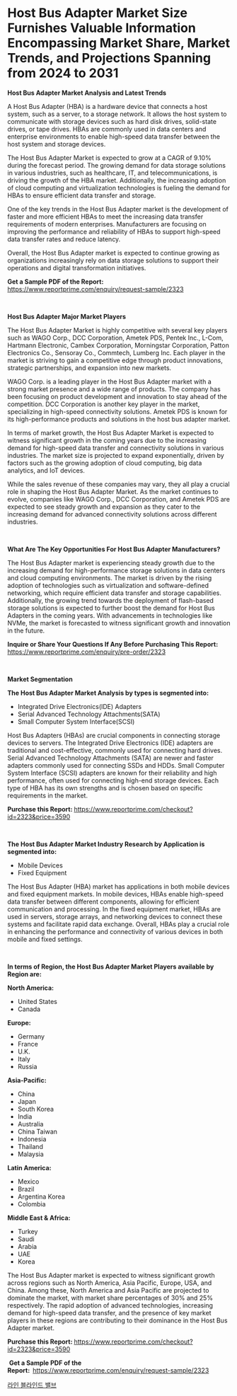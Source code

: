<p><h1>Host Bus Adapter Market Size Furnishes Valuable Information Encompassing Market Share, Market Trends, and Projections Spanning from 2024 to 2031</h1></p><p><strong>Host Bus Adapter Market Analysis and Latest Trends</strong></p>
<p><p>A Host Bus Adapter (HBA) is a hardware device that connects a host system, such as a server, to a storage network. It allows the host system to communicate with storage devices such as hard disk drives, solid-state drives, or tape drives. HBAs are commonly used in data centers and enterprise environments to enable high-speed data transfer between the host system and storage devices.</p><p>The Host Bus Adapter Market is expected to grow at a CAGR of 9.10% during the forecast period. The growing demand for data storage solutions in various industries, such as healthcare, IT, and telecommunications, is driving the growth of the HBA market. Additionally, the increasing adoption of cloud computing and virtualization technologies is fueling the demand for HBAs to ensure efficient data transfer and storage.</p><p>One of the key trends in the Host Bus Adapter market is the development of faster and more efficient HBAs to meet the increasing data transfer requirements of modern enterprises. Manufacturers are focusing on improving the performance and reliability of HBAs to support high-speed data transfer rates and reduce latency.</p><p>Overall, the Host Bus Adapter market is expected to continue growing as organizations increasingly rely on data storage solutions to support their operations and digital transformation initiatives.</p></p>
<p><strong>Get a Sample PDF of the Report:&nbsp;</strong> <a href="https://www.reportprime.com/enquiry/request-sample/2323">https://www.reportprime.com/enquiry/request-sample/2323</a></p>
<p>&nbsp;</p>
<p><strong>Host Bus Adapter Major Market Players</strong></p>
<p><p>The Host Bus Adapter Market is highly competitive with several key players such as WAGO Corp., DCC Corporation, Ametek PDS, Pentek Inc., L-Com, Hartmann Electronic, Cambex Corporation, Morningstar Corporation, Patton Electronics Co., Sensoray Co., Commtech, Lumberg Inc. Each player in the market is striving to gain a competitive edge through product innovations, strategic partnerships, and expansion into new markets.</p><p>WAGO Corp. is a leading player in the Host Bus Adapter market with a strong market presence and a wide range of products. The company has been focusing on product development and innovation to stay ahead of the competition. DCC Corporation is another key player in the market, specializing in high-speed connectivity solutions. Ametek PDS is known for its high-performance products and solutions in the host bus adapter market.</p><p>In terms of market growth, the Host Bus Adapter Market is expected to witness significant growth in the coming years due to the increasing demand for high-speed data transfer and connectivity solutions in various industries. The market size is projected to expand exponentially, driven by factors such as the growing adoption of cloud computing, big data analytics, and IoT devices.</p><p>While the sales revenue of these companies may vary, they all play a crucial role in shaping the Host Bus Adapter Market. As the market continues to evolve, companies like WAGO Corp., DCC Corporation, and Ametek PDS are expected to see steady growth and expansion as they cater to the increasing demand for advanced connectivity solutions across different industries.</p></p>
<p>&nbsp;</p>
<p><strong>What Are The Key Opportunities For Host Bus Adapter Manufacturers?</strong></p>
<p><p>The Host Bus Adapter market is experiencing steady growth due to the increasing demand for high-performance storage solutions in data centers and cloud computing environments. The market is driven by the rising adoption of technologies such as virtualization and software-defined networking, which require efficient data transfer and storage capabilities. Additionally, the growing trend towards the deployment of flash-based storage solutions is expected to further boost the demand for Host Bus Adapters in the coming years. With advancements in technologies like NVMe, the market is forecasted to witness significant growth and innovation in the future.</p></p>
<p><strong>Inquire or Share Your Questions If Any Before Purchasing This Report:</strong> <a href="https://www.reportprime.com/enquiry/pre-order/2323">https://www.reportprime.com/enquiry/pre-order/2323</a></p>
<p>&nbsp;</p>
<p><strong>Market Segmentation</strong></p>
<p><strong>The Host Bus Adapter Market Analysis by types is segmented into:</strong></p>
<p><ul><li>Integrated Drive Electronics(IDE) Adapters</li><li>Serial Advanced Technology Attachments(SATA)</li><li>Small Computer System Interface(SCSI)</li></ul></p>
<p><p>Host Bus Adapters (HBAs) are crucial components in connecting storage devices to servers. The Integrated Drive Electronics (IDE) adapters are traditional and cost-effective, commonly used for connecting hard drives. Serial Advanced Technology Attachments (SATA) are newer and faster adapters commonly used for connecting SSDs and HDDs. Small Computer System Interface (SCSI) adapters are known for their reliability and high performance, often used for connecting high-end storage devices. Each type of HBA has its own strengths and is chosen based on specific requirements in the market.</p></p>
<p><strong>Purchase this Report:&nbsp;</strong><a href="https://www.reportprime.com/checkout?id=2323&price=3590">https://www.reportprime.com/checkout?id=2323&price=3590</a></p>
<p>&nbsp;</p>
<p><strong>The Host Bus Adapter Market Industry Research by Application is segmented into:</strong></p>
<p><ul><li>Mobile Devices</li><li>Fixed Equipment</li></ul></p>
<p><p>The Host Bus Adapter (HBA) market has applications in both mobile devices and fixed equipment markets. In mobile devices, HBAs enable high-speed data transfer between different components, allowing for efficient communication and processing. In the fixed equipment market, HBAs are used in servers, storage arrays, and networking devices to connect these systems and facilitate rapid data exchange. Overall, HBAs play a crucial role in enhancing the performance and connectivity of various devices in both mobile and fixed settings.</p></p>
<p>&nbsp;</p>
<p><strong>In terms of Region, the Host Bus Adapter Market Players available by Region are:</strong></p>
<p>
    <p> <strong> North America: </strong>
        <ul>
            <li>United States</li>
            <li>Canada</li>
        </ul>
        </p> 
    <p> <strong> Europe: </strong>
        <ul>
            <li>Germany</li>
            <li>France</li>
            <li>U.K.</li>
            <li>Italy</li>
            <li>Russia</li>
        </ul>
        </p> 
    <p> <strong> Asia-Pacific: </strong>
        <ul>
            <li>China</li>
            <li>Japan</li>
            <li>South Korea</li>
            <li>India</li>
            <li>Australia</li>
            <li>China Taiwan</li>
            <li>Indonesia</li>
            <li>Thailand</li>
            <li>Malaysia</li>
        </ul>
        </p> 
    <p> <strong> Latin America: </strong>
        <ul>
            <li>Mexico</li>
            <li>Brazil</li>
            <li>Argentina Korea</li>
            <li>Colombia</li>
        </ul>
        </p> 
    <p> <strong> Middle East & Africa: </strong>
        <ul>
            <li>Turkey</li>
            <li>Saudi</li>
            <li>Arabia</li>
            <li>UAE</li>
            <li>Korea</li>
        </ul>
    </p>
    </p>
<p><p>The Host Bus Adapter market is expected to witness significant growth across regions such as North America, Asia Pacific, Europe, USA, and China. Among these, North America and Asia Pacific are projected to dominate the market, with market share percentages of 30% and 25% respectively. The rapid adoption of advanced technologies, increasing demand for high-speed data transfer, and the presence of key market players in these regions are contributing to their dominance in the Host Bus Adapter market.</p></p>
<p><strong>Purchase this Report: </strong><a href="https://www.reportprime.com/checkout?id=2323&price=3590">https://www.reportprime.com/checkout?id=2323&price=3590</a></p>
<p>&nbsp;<strong>Get a Sample PDF of the Report:&nbsp;&nbsp;</strong><a href="https://www.reportprime.com/enquiry/request-sample/2323">https://www.reportprime.com/enquiry/request-sample/2323</a></p>
<p><strong></strong></p>
<p><p><a href="https://github.com/LanceOlsotn8978/Market-Research-Report-List-1/blob/main/237282010414.md">라인 블라인드 밸브</a></p></p>